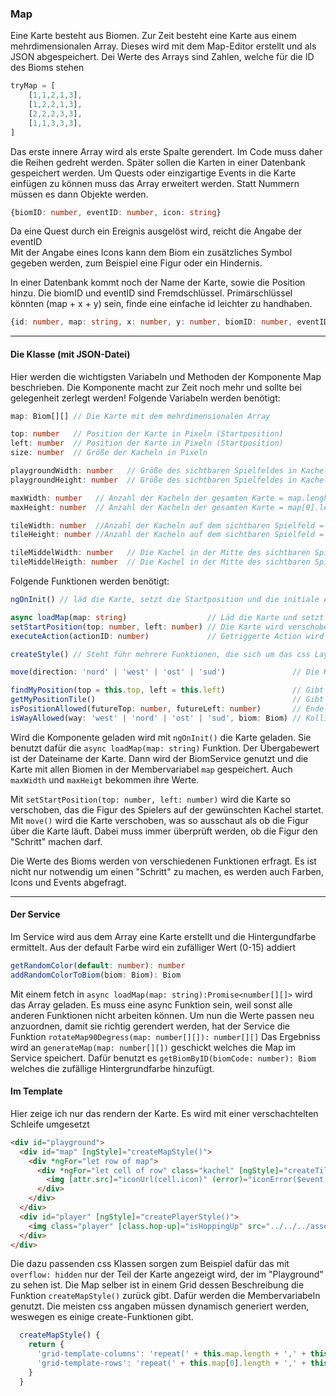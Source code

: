 ### Map

Eine Karte besteht aus Biomen. Zur Zeit besteht eine Karte aus einem mehrdimensionalen Array.
Dieses wird mit dem Map-Editor erstellt und als JSON abgespeichert. Dei Werte des Arrays sind Zahlen, welche für die ID des Bioms stehen

```typescript
tryMap = [
    [1,1,2,1,3],
    [1,2,2,1,3],
    [2,2,2,3,3],
    [1,1,3,3,3],
]
```

Das erste innere Array wird als erste Spalte gerendert. Im Code muss daher die Reihen gedreht werden.
Später sollen die Karten in einer Datenbank gespeichert werden. Um Quests oder einzigartige Events in die Karte einfügen zu können muss das Array erweitert werden. Statt Nummern müssen es dann Objekte werden.

```typescript
{biomID: number, eventID: number, icon: string}
```

Da eine Quest durch ein Ereignis ausgelöst wird, reicht die Angabe der eventID  
Mit der Angabe eines Icons kann dem Biom ein zusätzliches Symbol gegeben werden, zum Beispiel eine Figur oder ein Hindernis. 

In einer Datenbank kommt noch der Name der Karte, sowie die Position hinzu. Die biomID und eventID sind Fremdschlüssel. Primärschlüssel könnten (map + x + y) sein, finde eine einfache id leichter zu handhaben.
```typescript
{id: number, map: string, x: number, y: number, biomID: number, eventID: number, icon: string}
```

<hr>

#### Die Klasse (mit JSON-Datei)

Hier werden die wichtigsten Variabeln und Methoden der Komponente Map beschrieben.
Die Komponente macht zur Zeit noch mehr und sollte bei gelegenheit zerlegt werden! Folgende Variabeln werden benötigt:

```typescript
map: Biom[][] // Die Karte mit dem mehrdimensionalen Array

top: number   // Position der Karte in Pixeln (Startposition)
left: number  // Position der Karte in Pixeln (Startposition)
size: number  // Größe der Kacheln in Pixeln 

playgroundWidth: number   // Größe des sichtbaren Spielfeldes in Kacheln = size * <ungrade zahl>
playgroundHeight: number  // Größe des sichtbaren Spielfeldes in Kacheln = size * <ungrade zahl>

maxWidth: number   // Anzahl der Kacheln der gesamten Karte = map.lenght
maxHeight: number  // Anzahl der Kacheln der gesamten Karte = map[0].lenght

tileWidth: number  //Anzahl der Kacheln auf dem sichtbaren Spielfeld = playgroundWidth / size
tileHeight: number //Anzahl der Kacheln auf dem sichtbaren Spielfeld = playgroundHeight / size

tileMiddelWidth: number   // Die Kachel in der Mitte des sichtbaren Spielfeldes = Math.round(tileWidth / 2)
tileMiddelHeigth: number  // Die Kachel in der Mitte des sichtbaren Spielfeldes = Math.round(tileHeight / 2)
```

Folgende Funktionen werden benötigt:

```typescript
ngOnInit() // läd die Karte, setzt die Startposition und die initiale Action

async loadMap(map: string)                  // Läd die Karte und setzt Werte von Membervariabeln
setStartPosition(top: number, left: number) // Die Karte wird verschoben
executeAction(actionID: number)             // Getriggerte Action wird ausgeführt

createStyle() // Steht führ mehrere Funktionen, die sich um das css Layout kümmern

move(direction: 'nord' | 'west' | 'ost' | 'sud')               // Die Karte wird verschoben

findMyPosition(top = this.top, left = this.left)               // Gibt ein Array mit Positionswerte zurück
getMyPositionTile()                                            // Gibt das aktuelle Biom zurück
isPositionAllowed(futureTop: number, futureLeft: number)       // Ende der Karte Abfrage
isWayAllowed(way: 'west' | 'nord' | 'ost' | 'sud', biom: Biom) // Kollisionsabfrage
```

Wird die Komponente geladen wird mit `ngOnInit()` die Karte geladen. Sie benutzt dafür die `async loadMap(map: string)` Funktion. Der Übergabewert ist der Dateiname der Karte. Dann wird der BiomService genutzt und die Karte mit allen Biomen in der Membervariabel `map` gespeichert. Auch `maxWidth` und `maxHeigt` bekommen ihre Werte.

Mit `setStartPosition(top: number, left: number)` wird die Karte so verschoben, das die Figur des Spielers auf der gewünschten Kachel startet. Mit `move()` wird die Karte verschoben, was so ausschaut als ob die Figur über die Karte läuft. Dabei muss immer überprüft werden, ob die Figur den "Schritt" machen darf.

Die Werte des Bioms werden von verschiedenen Funktionen erfragt. Es ist nicht nur notwendig um einen "Schritt" zu machen, es werden auch Farben, Icons und Events abgefragt.

<hr>

#### Der Service

Im Service wird aus dem Array eine Karte erstellt und die Hintergundfarbe ermittelt.
Aus der default Farbe wird ein zufälliger Wert (0-15) addiert

```typescript
getRandomColor(default: number): number
addRandomColorToBiom(biom: Biom): Biom
```

Mit einem fetch in `async loadMap(map: string):Promise<number[][]>` wird das Array geladen.
Es muss eine async Funktion sein, weil sonst alle anderen Funktionen nicht arbeiten können. 
Um nun die Werte passen neu anzuordnen, damit sie richtig gerendert werden, hat der Service die Funktion `rotateMap90Degress(map: number[][]): number[][]` Das Ergebniss wird an `generateMap(map: number[][])` geschickt welches die Map im Service speichert. Dafür benutzt es `getBiomByID(biomCode: number): Biom` welches die zufällige Hintergrundfarbe hinzufügt.  

#### Im Template

Hier zeige ich nur das rendern der Karte. Es wird mit einer verschachtelten Schleife umgesetzt

```html
<div id="playground">
  <div id="map" [ngStyle]="createMapStyle()">
    <div *ngFor="let row of map">
      <div *ngFor="let cell of row" class="kachel" [ngStyle]="createTileStyle(cell)">
        <img [attr.src]="iconUrl(cell.icon)" (error)="iconError($event.target)"/>
      </div>
    </div>
  </div>
  <div id="player" [ngStyle]="createPlayerStyle()">
    <img class="player" [class.hop-up]="isHoppingUp" src="../../../assets/player/humanW.svg"/>
  </div>
</div>
```

Die dazu passenden css Klassen sorgen zum Beispiel dafür das mit `overflow: hidden` nur der Teil der Karte angezeigt wird, der im "Playground" zu sehen ist. Die Map selber ist in einem Grid dessen Beschreibung die Funktion `createMapStyle()` zurück gibt. Dafür werden die Membervariabeln genutzt.
Die meisten css angaben müssen dynamisch generiert werden, weswegen es einige create-Funktionen gibt.

```typescript
  createMapStyle() {
    return {
      'grid-template-columns': 'repeat(' + this.map.length + ',' + this.size + 'px)',
      'grid-template-rows': 'repeat(' + this.map[0].length + ',' + this.size + 'px)',
    }
  }
```